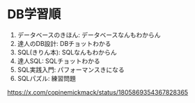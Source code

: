 # DB学習順

1. データベースのきほん: データベースなんもわからん
2. 達人のDB設計: DBチョットわかる
3. SQL(きりん本): SQLなんもわからん
4. 達人SQL: SQLチョットわかる
5. SQL実践入門: パフォーマンスきになる
6. SQLパズル: 練習問題

https://x.com/copinemickmack/status/1805869354367828365